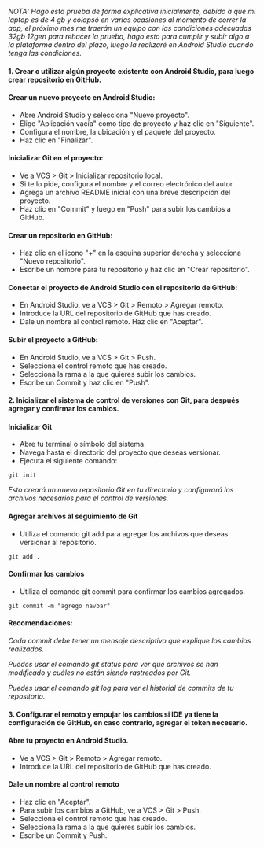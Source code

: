 *NOTA: Hago esta prueba de forma explicativa inicialmente, debido a que mi laptop es de 4 gb y colapsó en varias ocasiones al momento de correr la app, el próximo mes me traerán un equipo con las condiciones adecuadas 32gb 12gen para rehacer la prueba, hago esto para cumplir y subir algo a la plataforma dentro del plazo, luego la realizaré en Android Studio cuando tenga las condiciones.*

#### 1. Crear o utilizar algún proyecto existente con Android Studio, para luego crear repositorio en GitHub. 

#### Crear un nuevo proyecto en Android Studio:
  - Abre Android Studio y selecciona "Nuevo proyecto".
  - Elige "Aplicación vacía" como tipo de proyecto y haz clic en "Siguiente".
  - Configura el nombre, la ubicación y el paquete del proyecto.
  - Haz clic en "Finalizar".

#### Inicializar Git en el proyecto:
- Ve a VCS > Git > Inicializar repositorio local.
- Si te lo pide, configura el nombre y el correo electrónico del autor.
- Agrega un archivo README inicial con una breve descripción del proyecto.
- Haz clic en "Commit" y luego en "Push" para subir los cambios a GitHub.

#### Crear un repositorio en GitHub:
- Haz clic en el icono "+" en la esquina superior derecha y selecciona "Nuevo repositorio".
- Escribe un nombre para tu repositorio y haz clic en "Crear repositorio".

#### Conectar el proyecto de Android Studio con el repositorio de GitHub:
- En Android Studio, ve a VCS > Git > Remoto > Agregar remoto.
- Introduce la URL del repositorio de GitHub que has creado.
- Dale un nombre al control remoto.
Haz clic en "Aceptar".

#### Subir el proyecto a GitHub:
- En Android Studio, ve a VCS > Git > Push.
- Selecciona el control remoto que has creado.
- Selecciona la rama a la que quieres subir los cambios.
- Escribe un Commit y haz clic en "Push".

#### 2. Inicializar el sistema de control de versiones con Git, para después agregar y confirmar los cambios. 

#### Inicializar Git
- Abre tu terminal o símbolo del sistema.
- Navega hasta el directorio del proyecto que deseas versionar.
- Ejecuta el siguiente comando:
  
```
git init
```

*Esto creará un nuevo repositorio Git en tu directorio y configurará los archivos necesarios para el control de versiones.*


#### Agregar archivos al seguimiento de Git
- Utiliza el comando git add para agregar los archivos que deseas versionar al repositorio.

```
git add .
```

#### Confirmar los cambios
- Utiliza el comando git commit para confirmar los cambios agregados.

```
git commit -m "agrego navbar"
```

#### Recomendaciones:

*Cada commit debe tener un mensaje descriptivo que explique los cambios realizados.*

*Puedes usar el comando git status para ver qué archivos se han modificado y cuáles no están siendo rastreados por Git.*

*Puedes usar el comando git log para ver el historial de commits de tu repositorio.*


#### 3. Configurar el remoto y empujar los cambios si IDE ya tiene la configuración de GitHub, en caso contrario, agregar el token necesario. 

#### Abre tu proyecto en Android Studio.
- Ve a VCS > Git > Remoto > Agregar remoto.
- Introduce la URL del repositorio de GitHub que has creado.

#### Dale un nombre al control remoto
- Haz clic en "Aceptar".
- Para subir los cambios a GitHub, ve a VCS > Git > Push.
- Selecciona el control remoto que has creado.
- Selecciona la rama a la que quieres subir los cambios.
- Escribe un Commit y Push.

